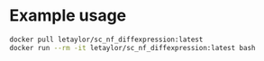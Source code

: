 
# Example usage

```bash
docker pull letaylor/sc_nf_diffexpression:latest
docker run --rm -it letaylor/sc_nf_diffexpression:latest bash
```
